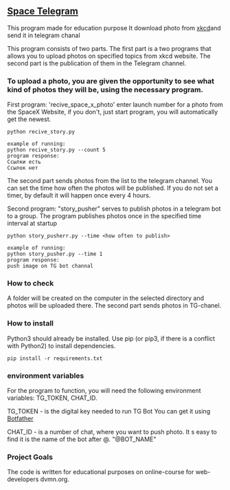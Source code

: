 ## [Space Telegram](https://github.com/DmitryShvedov88/Space-Photo/blob/main/README.md#space-telegram "LINK TO THE PROJECT")

This program made for education purpose
It download photo from [xkcd](https://xkcd.com/)and send it in telegram chanal
 
This program consists of two parts.
The first part is a two programs that allows you to upload photos on specified topics from xkcd website.
The second part is the publication of them in the Telegram channel.

### To upload a photo, you are given the opportunity to see what kind of photos they will be, using the necessary program.

First program: 'recive_space_x_photo' enter launch number for a photo from the SpaceX Website, if you don't, just start program, you will automatically get the newest.
    
    python recive_story.py 

    example of running:
    python recive_story.py --count 5
    program response:
    Ссылки есть
    Ссылок нет
    

The second part sends photos from the list to the telegram channel. You can set the time how often the photos will be published. If you do not set a timer, by default it will happen once every 4 hours.

Second program: "story_pusher" serves to publish photos in a telegram bot to a group. The program publishes photos once in the specified time interval at startup
    
    python story_pusherr.py --time <how often to publish>

    example of running:
    python story_pusher.py --time 1
    program response:
    push image on TG bot channal


### How to check
A folder will be created on the computer in the selected directory and photos will be uploaded there.
The second part sends photos in TG-chanel.

### How to install
Python3 should already be installed.
Use pip (or pip3, if there is a conflict with Python2) to install dependencies.
    
    pip install -r requirements.txt

### environment variables
For the program to function, you will need the following environment variables: TG_TOKEN, CHAT_ID.


TG_TOKEN - is the digital key needed to run TG Bot
You can get it using [Botfather](https://t.me/BotFather) 

CHAT_ID - is a number of chat, where you want to push photo.
It s easy to find it is the name of the bot after @. "@BOT_NAME"

### Project Goals
The code is written for educational purposes on online-course for web-developers dvmn.org.
